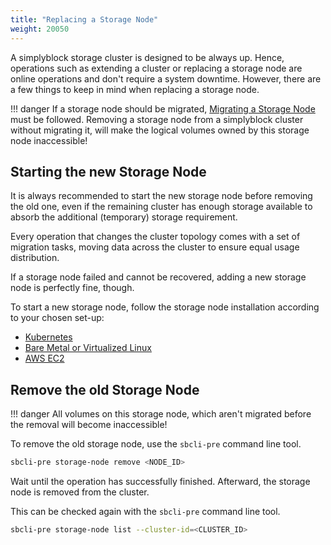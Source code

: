 ```yaml
---
title: "Replacing a Storage Node"
weight: 20050
---
```


A simplyblock storage cluster is designed to be always up. Hence, operations such as extending a cluster or
replacing a storage node are online operations and don't require a system downtime. However, there are a few
things to keep in mind when replacing a storage node.

!!! danger
    If a storage node should be migrated, [Migrating a Storage Node](migrating-storage-node.md) must be followed.
    Removing a storage node from a simplyblock cluster without migrating it, will make the logical volumes owned by this
    storage node inaccessible!

## Starting the new Storage Node

It is always recommended to start the new storage node before removing the old one, even if the remaining
cluster has enough storage available to absorb the additional (temporary) storage requirement.

Every operation that changes the cluster topology comes with a set of migration tasks, moving data across
the cluster to ensure equal usage distribution.

If a storage node failed and cannot be recovered, adding a new storage node is perfectly fine, though.

To start a new storage node, follow the storage node installation according to your chosen set-up:

- [Kubernetes](../deployments/kubernetes/install-simplyblock/index.md)
- [Bare Metal or Virtualized Linux](../deployments/baremetal/index.md)
- [AWS EC2](../deployments/aws-ec2/index.md)

## Remove the old Storage Node

!!! danger
    All volumes on this storage node, which aren't migrated before the removal will become inaccessible!

To remove the old storage node, use the `sbcli-pre` command line tool. 

```bash title="Remove a storage node"
sbcli-pre storage-node remove <NODE_ID>
```

Wait until the operation has successfully finished. Afterward, the storage node is removed from the cluster.

This can be checked again with the `sbcli-pre` command line tool.

```bash title="List storage nodes"
sbcli-pre storage-node list --cluster-id=<CLUSTER_ID>
```
